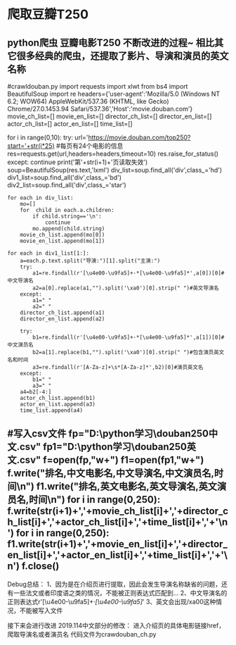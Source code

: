 # 爬取豆瓣T250
python爬虫 豆瓣电影T250 不断改进的过程~
相比其它很多经典的爬虫，还提取了影片、导演和演员的英文名称
----------------------------------------------------------------------------------------------------------------------------------------
#crawldouban.py
import requests
import xlwt
from bs4 import BeautifulSoup
import re
headers={'user-agent':'Mozilla/5.0 (Windows NT 6.2; WOW64) AppleWebKit/537.36 (KHTML, like Gecko) Chrome/27.0.1453.94 Safari/537.36','Host':'movie.douban.com'}
movie_ch_list=[]
movie_en_list=[]
director_ch_list=[]
director_en_list=[]
actor_ch_list=[]
actor_en_list=[]
time_list=[]

for i in range(0,10):
    try:
        url='https://movie.douban.com/top250?start='+str(i*25) #每页有24个电影的信息
        res=requests.get(url,headers=headers,timeout=10)
        res.raise_for_status()
    except:
        continue
        print('第'+str(i+1)+'页读取失效')
    soup=BeautifulSoup(res.text,'lxml')
    div_list=soup.find_all('div',class_='hd')
    div1_list=soup.find_all('div',class_='bd')
    div2_list=soup.find_all('div',class_='star')
    
    for each in div_list:
        mo=[]
        for  child in each.a.children:
            if child.string=='\n':
                continue
            mo.append(child.string)
        movie_ch_list.append(mo[0])
        movie_en_list.append(mo[1])

    for each in div1_list[1:]:
        a=each.p.text.split("导演:")[1].split("主演:")
        try:
            a1=re.findall(r'[\u4e00-\u9fa5]+·*[\u4e00-\u9fa5]*',a[0])[0]#中文导演名
            a2=a[0].replace(a1,"").split('\xa0')[0].strip(" ")#英文导演名
        except:
            a1=" "
            a2=" "
        director_ch_list.append(a1)
        director_en_list.append(a2)

        try:
            b1=re.findall(r'[\u4e00-\u9fa5]+·*[\u4e00-\u9fa5]*',a[1])[0]#中文演员名
            b2=a[1].replace(b1,"").split('\xa0')[0].strip(" ")#包含演员英文名和时间
            a3=re.findall(r'[A-Za-z]+\s*[A-Za-z]*',b2)[0]#演员英文名
        except:
            b1=" "
            a3=" "
        a4=b2[-4:]
        actor_ch_list.append(b1)
        actor_en_list.append(a3)
        time_list.append(a4)
#写入csv文件
fp="D:\\python学习\\douban250中文.csv"
fp1="D:\\python学习\\douban250英文.csv"
f=open(fp,"w+")
f1=open(fp1,"w+")
f.write("排名,中文电影名,中文导演名,中文演员名,时间\n")
f1.write("排名,英文电影名,英文导演名,英文演员名,时间\n")
for i in range(0,250):
    f.write(str(i+1)+','+movie_ch_list[i]+','+director_ch_list[i]+','+actor_ch_list[i]+','+time_list[i]+','+'\n')
for i in range(0,250):
    f1.write(str(i+1)+','+movie_en_list[i]+','+director_en_list[i]+','+actor_en_list[i]+','+time_list[i]+','+'\n')
f.close()
----------------------------------------------------------------------------------------------------------------------------------------
Debug总结：
1、因为是在介绍页进行提取，因此会发生导演名称缺省的问题，还有一些法文或者印度语之类的情况，不能被正则表达式匹配到...
2、中文导演名的正则表达式r'[\u4e00-\u9fa5]+·*[\u4e00-\u9fa5]*'
3、英文会出现/xa00这种情况，不能被写入文件


接下来会进行改进
2019.114中文部分的修改：
进入介绍页的具体电影链接href，爬取导演名或者演员名
代码文件为crawdouban_ch.py
